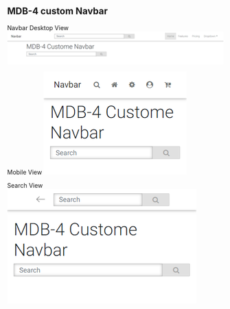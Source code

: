 
## MDB-4 custom Navbar

Navbar Desktop View
![Navbar Desktop](https://github.com/mirsujat/TubeLight/blob/master/mdb-4/src/img/navbar-desktop.png)


Mobile View
![Navbar Mobile](https://github.com/mirsujat/TubeLight/blob/master/mdb-4/src/img/navbar-mobile-1.png)


Search View
![Navbar Mobile](https://github.com/mirsujat/TubeLight/blob/master/mdb-4/src/img/navbar-mobile-2.png)
